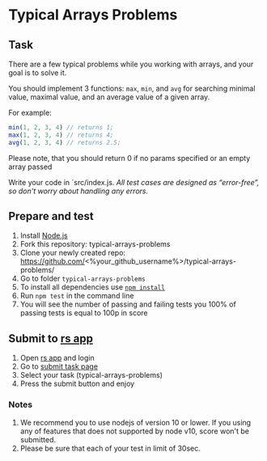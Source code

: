 # Typical Arrays Problems

## Task
There are a few typical problems while you working with arrays, and your goal is to solve it.

You should implement 3 functions: `max`, `min`, and `avg` for searching minimal value, maximal value, and an average value of a given array.

For example:
```js
min(1, 2, 3, 4) // returns 1;
max(1, 2, 3, 4) // returns 4;
avg(1, 2, 3, 4) // returns 2.5;
```

Please note, that you should return 0 if no params specified or an empty array passed

Write your code in `src/index.js.
*All test cases are designed as “error-free”, so don't worry about handling any errors.*

## Prepare and test
1. Install [Node.js](https://nodejs.org/en/download/)   
2. Fork this repository: typical-arrays-problems
3. Clone your newly created repo: https://github.com/<%your_github_username%>/typical-arrays-problems/  
4. Go to folder `typical-arrays-problems`  
5. To install all dependencies use [`npm install`](https://docs.npmjs.com/cli/install)  
6. Run `npm test` in the command line  
7. You will see the number of passing and failing tests you 100% of passing tests is equal to 100p in score  

## Submit to [rs app](https://app.rs.school)
1. Open [rs app](https://app.rs.school) and login
2. Go to [submit task page](https://app.rs.school/course/submit-task?course=#)
3. Select your task (typical-arrays-problems)
4. Press the submit button and enjoy

### Notes
1. We recommend you to use nodejs of version 10 or lower. If you using any of features that does not supported by node v10, score won't be submitted.
2. Please be sure that each of your test in limit of 30sec.
